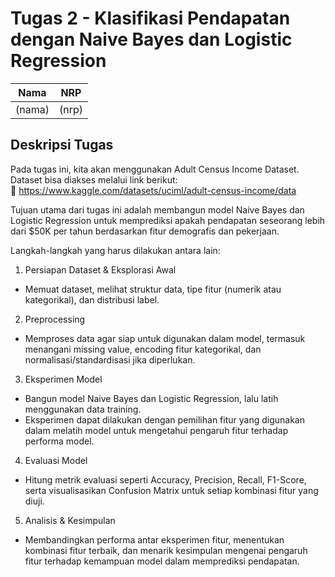 # Tugas 2 - Klasifikasi Pendapatan dengan Naive Bayes dan Logistic Regression

| Nama              | NRP        |
|-------------------|------------|
| (nama)            | (nrp)      |

## Deskripsi Tugas
Pada tugas ini, kita akan menggunakan Adult Census Income Dataset. Dataset bisa diakses melalui link berikut:\
🔗 https://www.kaggle.com/datasets/uciml/adult-census-income/data

Tujuan utama dari tugas ini adalah membangun model Naive Bayes dan Logistic Regression untuk memprediksi apakah pendapatan seseorang lebih dari $50K per tahun berdasarkan fitur demografis dan pekerjaan.

Langkah-langkah yang harus dilakukan antara lain:
1. Persiapan Dataset & Eksplorasi Awal
- Memuat dataset, melihat struktur data, tipe fitur (numerik atau kategorikal), dan distribusi label.

2. Preprocessing 
- Memproses data agar siap untuk digunakan dalam model, termasuk menangani missing value, encoding fitur kategorikal, dan normalisasi/standardisasi jika diperlukan.

3. Eksperimen Model 
- Bangun model Naive Bayes dan Logistic Regression, lalu latih menggunakan data training.
- Eksperimen dapat dilakukan dengan pemilihan fitur yang digunakan dalam melatih model untuk mengetahui pengaruh fitur terhadap performa model.

4. Evaluasi Model
- Hitung metrik evaluasi seperti Accuracy, Precision, Recall, F1-Score, serta visualisasikan Confusion Matrix untuk setiap kombinasi fitur yang diuji.

5. Analisis & Kesimpulan
- Membandingkan performa antar eksperimen fitur, menentukan kombinasi fitur terbaik, dan menarik kesimpulan mengenai pengaruh fitur terhadap kemampuan model dalam memprediksi pendapatan.